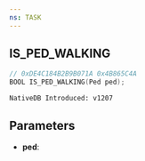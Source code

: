 ```yaml
---
ns: TASK
---
```

## IS_PED_WALKING

```c
// 0xDE4C184B2B9B071A 0x4B865C4A
BOOL IS_PED_WALKING(Ped ped);
```

```
NativeDB Introduced: v1207
```

## Parameters
* **ped**:
